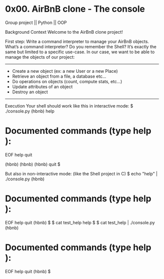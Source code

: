 0x00. AirBnB clone - The console  <topic>
========================================
Group project || Python || OOP

Background Context
Welcome to the AirBnB clone project!

First step: Write a command interpreter to manage your AirBnB objects.
What’s a command interpreter?
Do you remember the Shell? It’s exactly the same but limited to a specific use-case. In our case, we want to be able to manage the objects of our project:
***
- Create a new object (ex: a new User or a new Place)
- Retrieve an object from a file, a database etc…
- Do operations on objects (count, compute stats, etc…)
- Update attributes of an object
- Destroy an object
***

Execution
Your shell should work like this in interactive mode:
$ ./console.py
(hbnb) help

Documented commands (type help <topic>):
========================================
EOF  help  quit

(hbnb) 
(hbnb) 
(hbnb) quit
$

But also in non-interactive mode: (like the Shell project in C)
$ echo "help" | ./console.py
(hbnb)

Documented commands (type help <topic>):
========================================
EOF  help  quit
(hbnb) 
$
$ cat test_help
help
$
$ cat test_help | ./console.py
(hbnb)

Documented commands (type help <topic>):
========================================
EOF  help  quit
(hbnb) 
$
